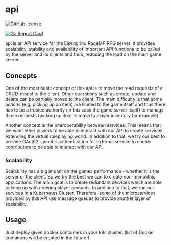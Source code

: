 # api

[![GitHub license](https://img.shields.io/github/license/51st-state/api.svg)](https://github.com/51st-state/api/blob/master/LICENSE)

[![Go Report Card](https://goreportcard.com/badge/github.com/51st-state/api)](https://goreportcard.com/report/github.com/51st-state/api)

api is an API service for the Eisengrind RageMP RPG server. It provides scalability, stability and availability of important API functions to be called by the server and its clients and thus, reducing the load on the main game server.

## Concepts

One of the most basic concept of this api is to move the read requests of a CRUD-model to the client. Other operations such as create, update and delete can be partially moved to the client. The main difficulty is that some actions (e.g. picking up an item) are limited to the game itself and thus there has to be a trusted authority (in this case the game server itself) to manage those requests (picking up item -> move to player inventory for example).

Another concept is the interoperability between services. This means that we want other players to be able to interact with our API to create services extending the virtual roleplaying world. In addition to that, we try our best to provide OAuth2-specific authentication for external service to enable contributors to be aple to interact with our API.

### Scalability

Scalability has a big impact on the games performance - whether it is the server or the client. So we try the best we can to create non-monolithic applications. The main goal is to create redundant services which are able to keep up with growing player amounts. In addition to that, we run our services in a Kubernetes Cluster. Therefore, some of the microservices provided by this API use message queues to provide another layer of scalability.

## Usage

Just deploy given docker containers in your k8s cluster. (list of Docker containers will be created in the future!)
